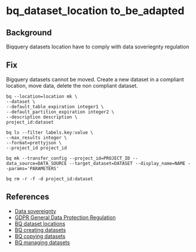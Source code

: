 # bq_dataset_location to_be_adapted

## Background

Biqquery datasets location have to comply with data soveriegnty regulation

## Fix

Bigquery datasets cannot be moved. Create a new dataset in a compliant location, move data, delete the non compliant dataset.

```shell
bq --location=location mk \
--dataset \
--default_table_expiration integer1 \
--default_partition_expiration integer2 \
--description description \
project_id:dataset

bq ls --filter labels.key:value \
--max_results integer \
--format=prettyjson \
--project_id project_id

bq mk --transfer_config --project_id=PROJECT_ID --data_source=DATA_SOURCE --target_dataset=DATASET --display_name=NAME --params='PARAMETERS'

bq rm -r -f -d project_id:dataset
```

## References

- [Data sovereignty](https://en.wikipedia.org/wiki/Data_sovereignty)
- [GDPR General Data Protection Regulation](https://eur-lex.europa.eu/legal-content/EN/TXT/?uri=CELEX%3A32016R0679)
- [BQ dataset locations](https://cloud.google.com/bigquery/docs/locations)
- [BQ creating datasets](https://cloud.google.com/bigquery/docs/datasets)
- [BQ copying datasets](https://cloud.google.com/bigquery/docs/copying-datasets)
- [BQ managing datasets](https://cloud.google.com/bigquery/docs/managing-datasets#deleting_datasets)
